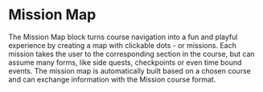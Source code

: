 # Mission Map

The Mission Map block turns course navigation into a fun and playful experience by creating a map with clickable dots - or missions. Each mission takes the user to the corresponding section in the course, but can assume many forms, like side quests, checkpoints or even time bound events. The mission map is automatically built based on a chosen course and can exchange information with the Mission course format.
